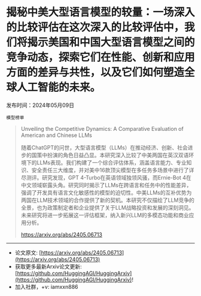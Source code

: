 # 揭秘中美大型语言模型的较量：一场深入的比较评估在这次深入的比较评估中，我们将揭示美国和中国大型语言模型之间的竞争动态，探索它们在性能、创新和应用方面的差异与共性，以及它们如何塑造全球人工智能的未来。
发布时间：2024年05月09日

`模型榜单`
> Unveiling the Competitive Dynamics: A Comparative Evaluation of American and Chinese LLMs
>
> 随着ChatGPT的问世，大型语言模型（LLMs）在推动经济、创新、社会进步的国策中扮演的角色日益凸显。本研究深入比较了中美两国在英汉双语环境下的LLMs表现。我们构建了一个综合评估体系，涵盖语言能力、专业知识、安全责任三大维度，并对美中16款顶尖模型在多任务多场景中进行了详尽测评。研究发现，GPT 4-Turbo在英语领域独领风骚，而Ernie-Bot 4在中文领域崭露头角。研究同时揭示了LLMs在跨语言和任务中的性能差异，强调了开发具有语言文化敏感性的模型的迫切性。中美LLMs的互补优势为两国在LLM技术领域的合作提供了新的契机。本研究不仅描绘了LLM竞争的全景，也为政策制定者和企业提供了关于LLM战略投资和发展的深刻洞见。未来研究将进一步拓展这一评估框架，纳入新兴LLM的多模态功能和商业应用分析。
>
> https://arxiv.org/abs/2405.06713


<hr />

- 论文原文: [https://arxiv.org/abs/2405.06713](https://arxiv.org/abs/2405.06713)
- 获取更多最新Arxiv论文更新: [https://github.com/HuggingAGI/HuggingArxiv](https://github.com/HuggingAGI/HuggingArxiv)!
- 加入社群，+v: iamxxn886
